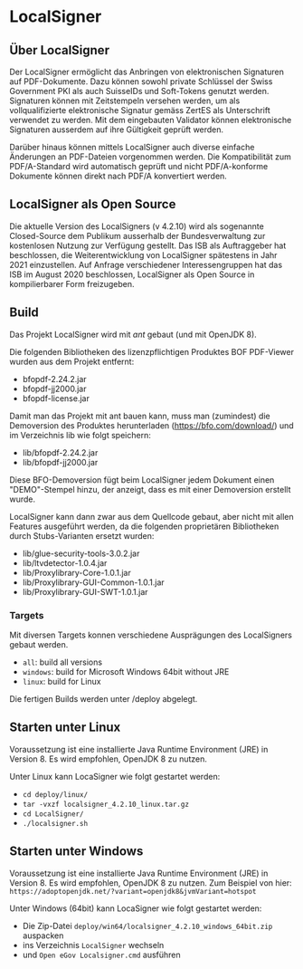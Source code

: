
# LocalSigner

## Über LocalSigner
Der LocalSigner ermöglicht das Anbringen von elektronischen Signaturen auf PDF-Dokumente. Dazu können sowohl private Schlüssel der Swiss Government PKI als auch SuisseIDs und Soft-Tokens genutzt werden. Signaturen können mit Zeitstempeln versehen werden, um als vollqualifizierte elektronische Signatur gemäss ZertES als Unterschrift verwendet zu werden.
Mit dem eingebauten Validator können elektronische Signaturen ausserdem auf ihre Gültigkeit geprüft werden.

Darüber hinaus können mittels LocalSigner auch diverse einfache Änderungen an PDF-Dateien vorgenommen werden. Die Kompatibilität zum PDF/A-Standard wird automatisch geprüft und nicht PDF/A-konforme Dokumente können direkt nach PDF/A konvertiert werden.


## LocalSigner als Open Source
Die aktuelle Version des LocalSigners (v 4.2.10) wird als sogenannte Closed-Source dem Publikum ausserhalb der Bundesverwaltung zur kostenlosen Nutzung zur Verfügung gestellt. Das ISB als Auftraggeber hat beschlossen, die Weiterentwicklung von LocalSigner spätestens in Jahr 2021 einzustellen. Auf Anfrage verschiedener Interessengruppen hat das ISB im August 2020 beschlossen, LocalSigner als Open Source in kompilierbarer Form freizugeben.


## Build
Das Projekt LocalSigner wird mit _ant_ gebaut (und mit OpenJDK 8).

Die folgenden Bibliotheken des lizenzpflichtigen Produktes BOF PDF-Viewer wurden aus dem Projekt entfernt:
* bfopdf-2.24.2.jar
* bfopdf-jj2000.jar
* bfopdf-license.jar

Damit man das Projekt mit ant bauen kann, muss man (zumindest) die Demoversion des Produktes herunterladen (https://bfo.com/download/) und im Verzeichnis lib wie folgt speichern:
* lib/bfopdf-2.24.2.jar
* lib/bfopdf-jj2000.jar

Diese BFO-Demoversion fügt beim LocalSigner jedem Dokument einen "DEMO"-Stempel hinzu, der anzeigt, dass es mit einer Demoversion erstellt wurde.

LocalSigner kann dann zwar aus dem Quellcode gebaut, aber nicht mit allen Features ausgeführt werden, da die folgenden proprietären Bibliotheken durch Stubs-Varianten ersetzt wurden:
* lib/glue-security-tools-3.0.2.jar
* lib/ltvdetector-1.0.4.jar
* lib/Proxylibrary-Core-1.0.1.jar
* lib/Proxylibrary-GUI-Common-1.0.1.jar
* lib/Proxylibrary-GUI-SWT-1.0.1.jar


### Targets
Mit diversen Targets konnen verschiedene Ausprägungen des LocalSigners gebaut werden.

* `all`: build all versions
* `windows`: build for Microsoft Windows 64bit without JRE
* `linux`: build for Linux

Die fertigen Builds werden unter /deploy abgelegt.


## Starten unter Linux

Voraussetzung ist eine installierte Java Runtime Environment (JRE) in Version 8. Es wird empfohlen, OpenJDK 8 zu nutzen. 

Unter Linux kann LocaSigner wie folgt gestartet werden:
* `cd deploy/linux/`
* `tar -vxzf localsigner_4.2.10_linux.tar.gz `
* `cd LocalSigner/`
* `./localsigner.sh`
  


## Starten unter Windows

Voraussetzung ist eine installierte Java Runtime Environment (JRE) in Version 8. Es wird empfohlen, OpenJDK 8 zu nutzen. 
Zum Beispiel von hier: `https://adoptopenjdk.net/?variant=openjdk8&jvmVariant=hotspot`

Unter Windows (64bit) kann LocaSigner wie folgt gestartet werden:
* Die Zip-Datei `deploy/win64/localsigner_4.2.10_windows_64bit.zip` auspacken
* ins Verzeichnis `LocalSigner` wechseln 
* und `Open eGov Localsigner.cmd` ausführen



